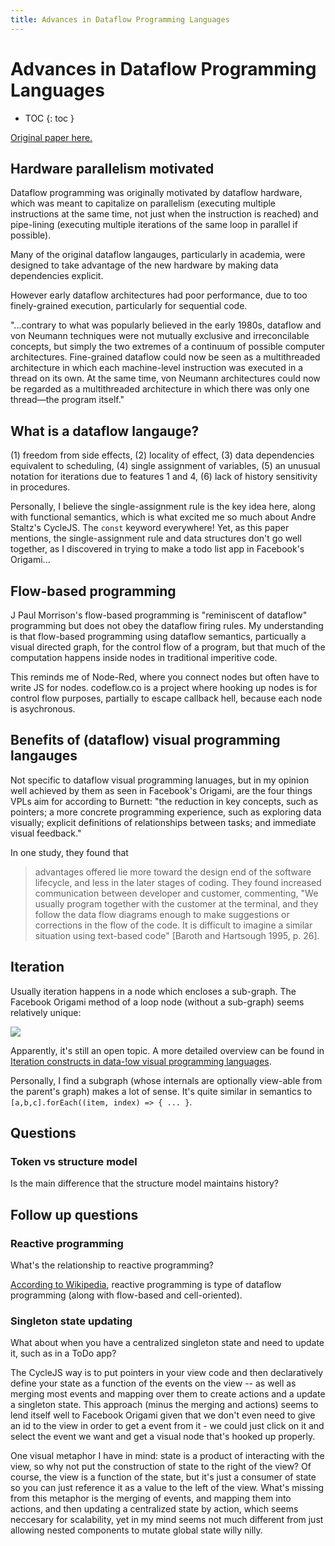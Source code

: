 ```yaml
---
title: Advances in Dataflow Programming Languages
---
```


# Advances in Dataflow Programming Languages

* TOC
{: toc }

[Original paper here.](/media/DataFlowProgrammingLanguages.pdf)


## Hardware parallelism motivated

Dataflow programming was originally motivated by dataflow hardware, which was meant to capitalize on parallelism (executing multiple instructions at the same time, not just when the instruction is reached) and pipe-lining (executing multiple iterations of the same loop in parallel if possible).

Many of the original dataflow langauges, particularly in academia, were designed to take advantage of the new hardware by making data dependencies explicit.

However early dataflow architectures had poor performance, due to too finely-grained execution, particularly for sequential code.

"...contrary to what was popularly believed in the early 1980s, dataflow and von Neumann techniques were not mutually exclusive and irreconcilable concepts, but simply the two extremes of a continuum of possible computer architectures. Fine-grained dataflow could now be seen as a multithreaded architecture in which each machine-level instruction was executed in a thread on its own. At the same time, von Neumann architectures could now be regarded as a multithreaded architecture in which there was only one thread—the program itself."

## What is a dataflow langauge?

(1) freedom from side effects,
(2) locality of effect,
(3) data dependencies equivalent to scheduling,
(4) single assignment of variables,
(5) an unusual notation for iterations due to features 1 and 4,
(6) lack of history sensitivity in procedures.

Personally, I believe the single-assignment rule is the key idea here, along with functional semantics, which is what excited me so much about Andre Staltz's CycleJS. The `const` keyword everywhere! Yet, as this paper mentions, the single-assignment rule and data structures don't go well together, as I discovered in trying to make a todo list app in Facebook's Origami...

## Flow-based programming

J Paul Morrison's flow-based programming is "reminiscent of dataflow" programming but does not obey the dataflow firing rules. My understanding is that flow-based programming using dataflow semantics, particually a visual directed graph, for the control flow of a program, but that much of the computation happens inside nodes in traditional imperitive code.

This reminds me of Node-Red, where you connect nodes but often have to write JS for nodes. codeflow.co is a project where hooking up nodes is for control flow purposes, partially to escape callback hell, because each node is asychronous. 

## Benefits of (dataflow) visual programming langauges

Not specific to dataflow visual programming lanuages, but in my opinion well achieved by them as seen in Facebook's Origami, are the four things VPLs aim for according to Burnett: "the reduction in key concepts, such as pointers; a more concrete programming experience, such as exploring data visually; explicit definitions of relationships between tasks; and immediate visual feedback." 

In one study, they found that 

> advantages offered lie more toward the design end of the software lifecycle, and less in the later stages of coding. They found increased communication between developer and customer, commenting, "We usually program together with the customer at the terminal, and they follow the data flow diagrams enough to make suggestions or corrections in the flow of the code. It is difficult to imagine a similar situation using text-based code" [Baroth and Hartsough 1995, p. 26].

## Iteration

Usually iteration happens in a node which encloses a sub-graph. The Facebook Origami method of a loop node (without a sub-graph) seems relatively unique:

![](/media/addition-patch-values.png)

Apparently, it's still an open topic. A more detailed overview can be found in [Iteration constructs in data-!ow visual programming languages](/media/mosconi2000.pdf).

Personally, I find a subgraph (whose internals are optionally view-able from the parent's graph) makes a lot of sense. It's quite similar in semantics to `[a,b,c].forEach((item, index) => { ... }`.

## Questions

### Token vs structure model

Is the main difference that the structure model maintains history? 

## Follow up questions

### Reactive programming

What's the relationship to reactive programming?

[According to Wikipedia](https://en.wikipedia.org/wiki/Reactive_programming), reactive programming is type of dataflow programming (along with flow-based and cell-oriented).

### Singleton state updating

What about when you have a centralized singleton state and need to update it, such as in a ToDo app? 

The CycleJS way is to put pointers in your view code and then declaratively define your state as a function of the events on the view -- as well as merging most events and mapping over them to create actions and a update a singleton state. This approach (minus the merging and actions) seems to lend itself well to Facebook Origami given that we don't even need to give an id to the view in order to get a event from it - we could just click on it and select the event we want and get a visual node that's hooked up properly.

One visual metaphor I have in mind: state is a product of interacting with the view, so why not put the construction of state to the right of the view? Of course, the view is a function of the state, but it's just a consumer of state so you can just reference it as a value to the left of the view. What's missing from this metaphor is the merging of events, and mapping them into actions, and then updating a centralized state by action, which seems neccesary for scalability, yet in my mind seems not much different from just allowing nested components to mutate global state willy nilly.



